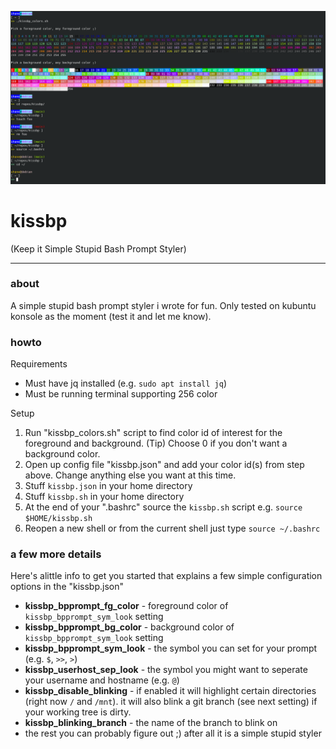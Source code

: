 ![Screenshot](kissbp.png)  

# kissbp
(Keep it Simple Stupid Bash Prompt Styler)

---

### __about__  
A simple stupid bash prompt styler i wrote for fun. Only tested on kubuntu konsole as the moment (test it and let me know).

### __howto__

Requirements

* Must have jq installed (e.g. `sudo apt install jq`)
* Must be running terminal supporting 256 color

Setup

1. Run "kissbp_colors.sh" script to find color id of interest for the foreground and background. (Tip) Choose 0 if you don't want a background color.
2. Open up config file "kissbp.json" and add your color id(s) from step above. Change anything else you want at this time.
3. Stuff `kissbp.json` in your home directory
4. Stuff `kissbp.sh` in your home directory
5. At the end of your ".bashrc" source the `kissbp.sh` script
      e.g.
      `source $HOME/kissbp.sh` 
5. Reopen a new shell or from the current shell just type `source ~/.bashrc`

### __a few more details__  

Here's alittle info to get you started that explains a few simple configuration options in the "kissbp.json"

* __kissbp_bpprompt_fg_color__ - foreground color of `kissbp_bpprompt_sym_look` setting  
* __kissbp_bpprompt_bg_color__ - background color of `kissbp_bpprompt_sym_look` setting  
* __kissbp_bpprompt_sym_look__ - the symbol you can set for your prompt (e.g. `$`, `>>`, `>`)  
* __kissbp_userhost_sep_look__ - the symbol you might want to seperate your username and hostname (e.g. `@`)  
* __kissbp_disable_blinking__ - if enabled it will highlight certain directories (right now `/` and `/mnt`). it will also blink a git branch (see next setting) if your working tree is dirty.    
* __kissbp_blinking_branch__ - the name of the branch to blink on  
* the rest you can probably figure out ;) after all it is a simple stupid styler

